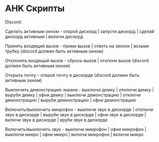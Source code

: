 # AHK Скрипты

Discord:

Сделать активным окном - открой дискорд | запусти дискорд | сделай дискорд активным | включи дискорд

Принять входящий вызов - прими вызов | ответь на звонок | возьми трубку (discord должен быть активным окном) 

Отклонить входящий вызов - сбрось вызов | отклони вызов (discord должен быть активным окном)

Открыть почту - открой почту в дискорде (discord должен быть активным окном)

Выключить демонстрацию экрана - выключи демку | отключи демку | выруби демку | офни демку | выключи демонстрацию | отключи демонстрацию | выруби демонстрацию | офни демонстрацию

Включить/выключить микрофон - выключи звук в дискорде | отключи звук в дискорде | выруби звук в дискорде | офни звук в дискорде | включи звук в дискорде | вруби звук в дискорде 

Включить/выключить звук - выключи микрофон | офни микрофон | выключи микро | офни микро | включи микрофон | включи микро
